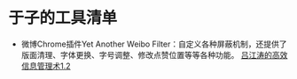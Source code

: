 # 于子的工具清单



* 微博Chrome插件Yet Another Weibo Filter：自定义各种屏蔽机制，还提供了版面清理、字体更换、字号调整、修改点赞位置等等各种功能。
[吕江涛的高效信息管理术1.2](https://sspai.com/post/53559)
